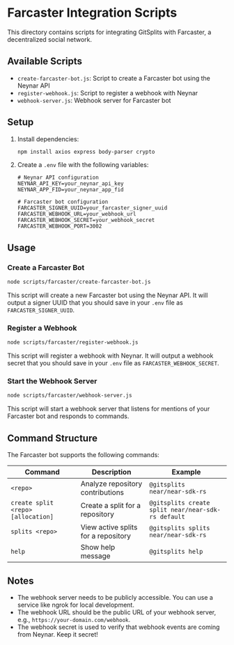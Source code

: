 # Farcaster Integration Scripts

This directory contains scripts for integrating GitSplits with Farcaster, a decentralized social network.

## Available Scripts

- `create-farcaster-bot.js`: Script to create a Farcaster bot using the Neynar API
- `register-webhook.js`: Script to register a webhook with Neynar
- `webhook-server.js`: Webhook server for Farcaster bot

## Setup

1. Install dependencies:
   ```bash
   npm install axios express body-parser crypto
   ```

2. Create a `.env` file with the following variables:
   ```
   # Neynar API configuration
   NEYNAR_API_KEY=your_neynar_api_key
   NEYNAR_APP_FID=your_neynar_app_fid
   
   # Farcaster bot configuration
   FARCASTER_SIGNER_UUID=your_farcaster_signer_uuid
   FARCASTER_WEBHOOK_URL=your_webhook_url
   FARCASTER_WEBHOOK_SECRET=your_webhook_secret
   FARCASTER_WEBHOOK_PORT=3002
   ```

## Usage

### Create a Farcaster Bot

```bash
node scripts/farcaster/create-farcaster-bot.js
```

This script will create a new Farcaster bot using the Neynar API. It will output a signer UUID that you should save in your `.env` file as `FARCASTER_SIGNER_UUID`.

### Register a Webhook

```bash
node scripts/farcaster/register-webhook.js
```

This script will register a webhook with Neynar. It will output a webhook secret that you should save in your `.env` file as `FARCASTER_WEBHOOK_SECRET`.

### Start the Webhook Server

```bash
node scripts/farcaster/webhook-server.js
```

This script will start a webhook server that listens for mentions of your Farcaster bot and responds to commands.

## Command Structure

The Farcaster bot supports the following commands:

| Command | Description | Example |
|---------|-------------|---------|
| `<repo>` | Analyze repository contributions | `@gitsplits near/near-sdk-rs` |
| `create split <repo> [allocation]` | Create a split for a repository | `@gitsplits create split near/near-sdk-rs default` |
| `splits <repo>` | View active splits for a repository | `@gitsplits splits near/near-sdk-rs` |
| `help` | Show help message | `@gitsplits help` |

## Notes

- The webhook server needs to be publicly accessible. You can use a service like ngrok for local development.
- The webhook URL should be the public URL of your webhook server, e.g., `https://your-domain.com/webhook`.
- The webhook secret is used to verify that webhook events are coming from Neynar. Keep it secret!
